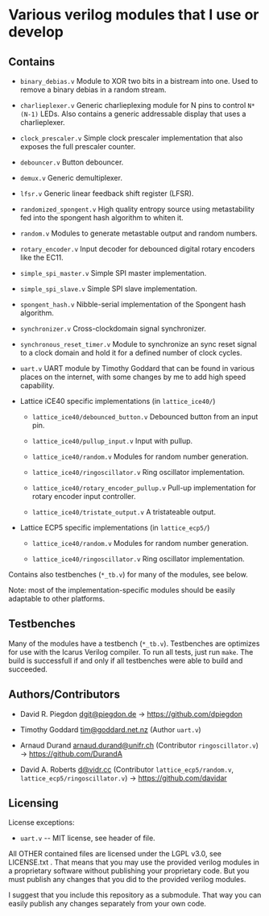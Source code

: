 
Various verilog modules that I use or develop
=============================================

Contains
--------

* `binary_debias.v`
  Module to XOR two bits in a bistream into one. Used to remove a binary debias in a random stream.

* `charlieplexer.v`
  Generic charlieplexing module for N pins to control `N*(N-1)` LEDs.
  Also contains a generic addressable display that uses a charlieplexer.

* `clock_prescaler.v`
  Simple clock prescaler implementation that also exposes the full prescaler counter.

* `debouncer.v`
  Button debouncer.

* `demux.v`
  Generic demultiplexer.

* `lfsr.v`
  Generic linear feedback shift register (LFSR).

* `randomized_spongent.v`
  High quality entropy source using metastability fed into the spongent hash algorithm to whiten it.

* `random.v`
  Modules to generate metastable output and random numbers.

* `rotary_encoder.v`
  Input decoder for debounced digital rotary encoders like the EC11.

* `simple_spi_master.v`
  Simple SPI master implementation.

* `simple_spi_slave.v`
  Simple SPI slave implementation.

* `spongent_hash.v`
  Nibble-serial implementation of the Spongent hash algorithm.

* `synchronizer.v`
  Cross-clockdomain signal synchronizer.

* `synchronous_reset_timer.v`
  Module to synchronize an sync reset signal to a clock domain and hold it for a defined number of clock cycles.

* `uart.v`
  UART module by Timothy Goddard that can be found in various places on the internet, with some changes by me to add high speed capability.

* Lattice iCE40 specific implementations (in `lattice_ice40/`)

  - `lattice_ice40/debounced_button.v`
    Debounced button from an input pin.

  - `lattice_ice40/pullup_input.v`
    Input with pullup.

  - `lattice_ice40/random.v`
    Modules for random number generation.

  - `lattice_ice40/ringoscillator.v`
    Ring oscillator implementation.

  - `lattice_ice40/rotary_encoder_pullup.v`
    Pull-up implementation for rotary encoder input controller.

  - `lattice_ice40/tristate_output.v`
    A tristateable output.

* Lattice ECP5 specific implementations (in `lattice_ecp5/`)

  - `lattice_ice40/random.v`
    Modules for random number generation.

  - `lattice_ice40/ringoscillator.v`
    Ring oscillator implementation.


Contains also testbenches (`*_tb.v`) for many of the modules, see below.

Note: most of the implementation-specific modules should be easily adaptable to other platforms.


Testbenches
-----------

Many of the modules have a testbench (`*_tb.v`). Testbenches are
optimizes for use with the Icarus Verilog compiler. To run all tests,
just run `make`. The build is successfull if and only if all testbenches
were able to build and succeeded.


Authors/Contributors
--------------------

* David R. Piegdon <dgit@piegdon.de> -> https://github.com/dpiegdon

* Timothy Goddard <tim@goddard.net.nz> (Author `uart.v`)

* Arnaud Durand <arnaud.durand@unifr.ch> (Contributor `ringoscillator.v`) -> https://github.com/DurandA

* David A. Roberts <d@vidr.cc> (Contributor `lattice_ecp5/random.v`, `lattice_ecp5/ringoscillator.v`) -> https://github.com/davidar


Licensing
---------

License exceptions:

* `uart.v` -- MIT license, see header of file.

All OTHER contained files are licensed under the LGPL v3.0, see LICENSE.txt .
That means that you may use the provided verilog modules in a proprietary
software without publishing your proprietary code.
But you must publish any changes that you did to the provided verilog modules.

I suggest that you include this repository as a submodule.
That way you can easily publish any changes separately from your own code.

